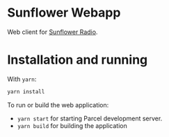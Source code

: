 # Sunflower Webapp

Web client for [Sunflower Radio](https://github.com/Arkelis/sunflower-radio).

# Installation and running

With `yarn`:

```bash
yarn install
```

To run or build the web application:

* `yarn start` for starting Parcel development server.
* `yarn build` for building the application
